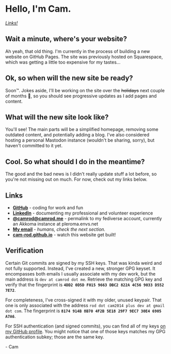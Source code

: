 # Hello, I'm Cam.

_[Links!](https://camrod.me/#links)_

## Wait a minute, where's your website?

Ah yeah, that old thing. I'm currently in the process of building a new website on GitHub Pages. The site was previously hosted on Squarespace, which was getting a little too expensive for my tastes...

## Ok, so when will the new site be ready?

Soon™. Jokes aside, I'll be working on the site over the ~~holidays~~ next couple of months 🫥, so you should see progressive updates as I add pages and content.

## What will the new site look like?

You'll see! The main parts will be a simplified homepage, removing some outdated content, and potentially adding a blog. I've also considered hosting a personal Mastodon instance (wouldn't be sharing, sorry), but haven't committed to it yet.

## Cool. So what should I do in the meantime?

The good and the bad news is I didn't really update stuff a lot before, so you're not missing out on much. For now, check out my links below.

## Links

- **[GitHub](https://github.com/cam-rod)** - coding for work and fun
- **[LinkedIn](https://linkedin.com/in/cam-rod)** - documenting my professional and volunteer experience
- **[@camrod@camrod.me](https://camrod.me/fediverse)** - permalink to my fediverse account, currently an Akkoma instance at pleroma.envs.net
- **[My email](https://www.youtube.com/watch?v=dQw4w9WgXcQ)** - _humans, check the next section._
- **[cam-rod.github.io](https://github.com/cam-rod/cam-rod.github.io)** - watch this website get built!

## Verification

Certain Git commits are signed by my SSH keys. That was kinda weird and not fully supported. Instead, I've created a new, stronger GPG keyset. It encompasses both emails I usually associate with my dev work, but the main address is `dev at camrod dot me`. Retrieve the matching GPG key and verify that the fingerprint is **`4DD2 0D5D F015 9663 DBC2 822A 4C56 9033 D552 7E72`**.

For completeness, I've cross-signed it with my older, unused keypair. That one is only associated with the address `rod dot cam2014 plus dev at gmail dot com`. The fingerprint is **`8174 914B 8B70 4F2B 5E18 29F7 9EC7 30E4 6905 A7A6`**.

For SSH authentication (and signed commits), you can find all of my keys [on my GitHub profile](https://github.com/cam-rod.keys). You might notice that one of those keys matches my GPG authentication subkey; those are the same key.

\- Cam
